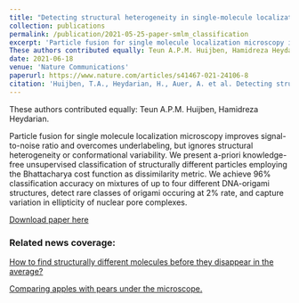 ```yaml
---
title: "Detecting structural heterogeneity in single-molecule localization microscopy data"
collection: publications
permalink: /publication/2021-05-25-paper-smlm_classification
excerpt: 'Particle fusion for single molecule localization microscopy improves signal-to-noise ratio and overcomes underlabeling, but ignores structural heterogeneity or conformational variability. We present a-priori knowledge-free unsupervised classification of structurally different particles employing the Bhattacharya cost function as dissimilarity metric. We achieve 96% classification accuracy on mixtures of up to four different DNA-origami structures, detect rare classes of origami occuring at 2% rate, and capture variation in ellipticity of nuclear pore complexes.'  
These authors contributed equally: Teun A.P.M. Huijben, Hamidreza Heydarian.
date: 2021-06-18
venue: 'Nature Communications'
paperurl: https://www.nature.com/articles/s41467-021-24106-8
citation: 'Huijben, T.A., Heydarian, H., Auer, A. et al. Detecting structural heterogeneity in single-molecule localization microscopy data. Nat Commun 12, 3791 (2021).'
---
```

These authors contributed equally: Teun A.P.M. Huijben, Hamidreza Heydarian.

Particle fusion for single molecule localization microscopy improves signal-to-noise ratio and overcomes underlabeling, but ignores structural heterogeneity or conformational variability. We present a-priori knowledge-free unsupervised classification of structurally different particles employing the Bhattacharya cost function as dissimilarity metric. We achieve 96% classification accuracy on mixtures of up to four different DNA-origami structures, detect rare classes of origami occuring at 2% rate, and capture variation in ellipticity of nuclear pore complexes.

[Download paper here](https://www.nature.com/articles/s41467-021-24106-8)

### Related news coverage:

[How to find structurally different molecules before they disappear in the average?](https://www.tudelft.nl/en/2021/tnw/how-to-find-structurally-different-molecules-before-they-disappear-in-the-average)

[Comparing apples with pears under the microscope.](https://www.tudelft.nl/en/stories/articles/comparing-apples-with-pears-under-the-microscope)

